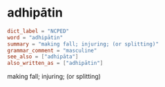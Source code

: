 # adhipātin

``` toml
dict_label = "NCPED"
word = "adhipātin"
summary = "making fall; injuring; (or splitting)"
grammar_comment = "masculine"
see_also = ["adhipāta"]
also_written_as = ["adhipātin"]
```

making fall; injuring; (or splitting)

